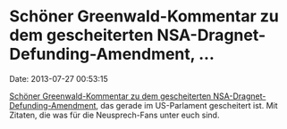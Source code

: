 Schöner Greenwald-Kommentar zu dem gescheiterten NSA-Dragnet-Defunding-Amendment, \...
======================================================================================

Date: 2013-07-27 00:53:15

[Schöner Greenwald-Kommentar zu dem gescheiterten
NSA-Dragnet-Defunding-Amendment](http://www.guardian.co.uk/commentisfree/2013/jul/25/democratic-establishment-nsa),
das gerade im US-Parlament gescheitert ist. Mit Zitaten, die was für die
Neusprech-Fans unter euch sind.

